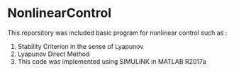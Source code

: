 # NonlinearControl
This reporsitory was included basic program for nonlinear control such as :
1. Stability Criterion in the sense of Lyapunov
2. Lyapunov Direct Method
3. This code was implemented using SIMULINK in MATLAB R2017a
